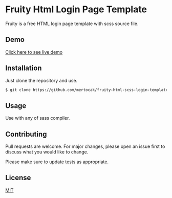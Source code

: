 # Fruity Html Login Page Template 

Fruity is a free HTML login page template with scss source file.

## Demo

[Click here to see live demo](https://mertocak.github.io/fruity-html-scss-login-template/)

## Installation

Just clone the repository and use. 

```bash
$ git clone https://github.com/mertocak/fruity-html-scss-login-template
```

## Usage

Use with any of sass compiler.

## Contributing
Pull requests are welcome. For major changes, please open an issue first to discuss what you would like to change.

Please make sure to update tests as appropriate.

## License
[MIT](https://choosealicense.com/licenses/mit/)